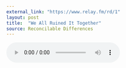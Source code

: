 ```yaml
---
external_link: "https://www.relay.fm/rd/1"
layout: post
title:  "We All Ruined It Together"
source: Reconcilable Differences
---
```


<audio id="episode_html5" preload="metadata" controls src="https://www.podtrac.com/pts/redirect.mp3/traffic.libsyn.com/recdiffs/Recdiffs_001-2.mp3"></audio>